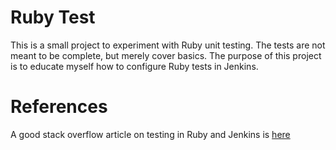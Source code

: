 # Ruby Test

This is a small project to experiment with Ruby unit testing. 
The tests are not meant to be complete, but merely cover basics. 
The purpose of this project is to educate myself how to configure Ruby tests in Jenkins. 

# References

A good stack overflow article on testing in Ruby and Jenkins is [here](http://stackoverflow.com/questions/7417282/continuous-integration-testing-for-ruby-on-rails-with-jenkins)

